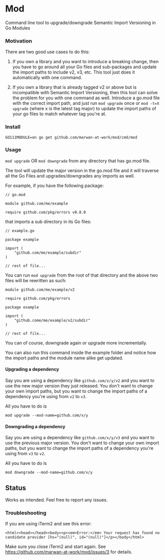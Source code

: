 # Mod 

Command line tool to upgrade/downgrade Semantic Import Versioning in Go Modules

### Motivation 

There are two good use cases to do this: 

1. If you own a library and you want to introduce a breaking change, then you have to go around all your Go files and sub-packages and update the import paths to include v2, v3, etc. This tool just does it automatically with one command. 

2. If you own a library that is already tagged v2 or above but is incompatible with Semantic Import Versioning, then 
this tool can solve the problem for you with one command as well. Introduce a go.mod file with the correct import path, and just run `mod upgrade` once or `mod -t=X upgrade` (where x is the latest tag major) to update the import paths of your go files to match whatever tag you're at.

### Install

`GO111MODULE=on go get github.com/marwan-at-work/mod/cmd/mod`

### Usage

`mod upgrade` OR `mod downgrade` from any directory that has go.mod file.


The tool will update the major version in the go.mod file and it will 
traverse all the Go Files and upgrades/downgrades any imports as well. 

For example, if you have the following package: 

```
// go.mod

module github.com/me/example

require github.com/pkg/errors v0.8.0
```

that imports a sub directory in its Go files:

```golang
// example.go

package example

import (
    "github.com/me/example/subdir"
)

// rest of file...
```

You can run `mod upgrade` from the root of that directory and the above two files will be rewritten as such: 

```
module github.com/me/example/v2

require github.com/pkg/errors
```

```golang
package example

import (
    "github.come/me/example/v2/subdir"
)

// rest of file...
```

You can of course, downgrade again or upgrade more incrementally. 

You can also run this command inside the example folder 
and notice how the import paths and the module name alike get updated.

#### Upgrading a dependency

Say you are using a dependency like `github.com/x/y/v2` and you want to use the new major version they just released. You don't want to change your own import paths, but you want to change the import paths of a dependency you're using from `v2` to `v3`. 

All you have to do is 

```
mod upgrade --mod-name=github.com/x/y
```

#### Downgrading a dependency

Say you are using a dependency like `github.com/x/y/v3` and you want to use the previous major version. You don't want to change your own import paths, but you want to change the import paths of a dependency you're using from `v3` to `v2`.

All you have to do is

```
mod downgrade --mod-name=github.com/x/y
```

## Status

Works as intended. Feel free to report any issues.

### Troubleshooting

If you are using iTerm2 and see this error: 

```
<html><head></head><body><p><em>Error:</em> Your request has found no candidate provider [hs="(null)", id="(null)"]</p></body</html>
```

Make sure you close iTerm2 and start again. See https://github.com/marwan-at-work/mod/issues/3 for details. 
